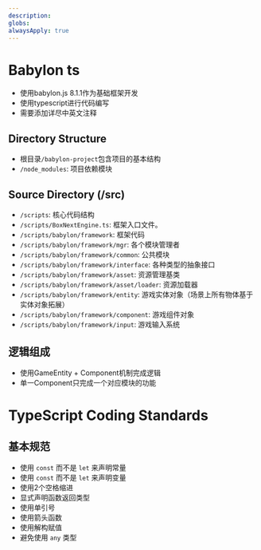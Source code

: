 ```yaml
---
description: 
globs: 
alwaysApply: true
---
```


# Babylon ts
- 使用babylon.js 8.1.1作为基础框架开发
- 使用typescript进行代码编写
- 需要添加详尽中英文注释

## Directory Structure
- 根目录`/babylon-project`包含项目的基本结构
- `/node_modules`: 项目依赖模块

## Source Directory (/src)
- `/scripts`: 核心代码结构
- `/scripts/BoxNextEngine.ts`: 框架入口文件。
- `/scripts/babylon/framework`: 框架代码
- `/scripts/babylon/framework/mgr`: 各个模块管理者
- `/scripts/babylon/framework/common`: 公共模块
- `/scripts/babylon/framework/interface`: 各种类型的抽象接口
- `/scripts/babylon/framework/asset`: 资源管理基类
- `/scripts/babylon/framework/asset/loader`: 资源加载器
- `/scripts/babylon/framework/entity`: 游戏实体对象（场景上所有物体基于实体对象拓展）
- `/scripts/babylon/framework/component`: 游戏组件对象
- `/scripts/babylon/framework/input`: 游戏输入系统

## 逻辑组成
- 使用GameEntity + Component机制完成逻辑
- 单一Component只完成一个对应模块的功能

# TypeScript Coding Standards
## 基本规范
- 使用 `const` 而不是 `let` 来声明常量
- 使用 `const` 而不是 `let` 来声明变量
- 使用2个空格缩进
- 显式声明函数返回类型
- 使用单引号
- 使用箭头函数
- 使用解构赋值
- 避免使用 `any` 类型
